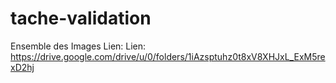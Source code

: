 # tache-validation

Ensemble des Images
Lien: Lien: https://drive.google.com/drive/u/0/folders/1iAzsptuhz0t8xV8XHJxL_ExM5rexD2hj
